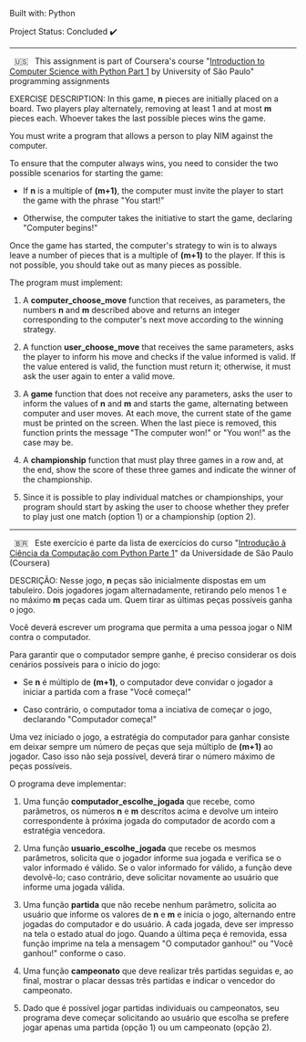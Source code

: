Built with: Python 

 

Project Status: Concluded :heavy_check_mark: 

 

------------------------------------------------------------------------------------------------------------------------------------------------------- 

 

&nbsp; 🇺🇸 &nbsp; This assignment is part of Coursera's course "[Introduction to Computer Science with Python Part 1](https://www.coursera.org/learn/ciencia-computacao-python-conceitos) by University of São Paulo" programming assignments 

 

EXERCISE DESCRIPTION: In this game, **n** pieces are initially placed on a board. Two players play alternately, removing at least 1 and at most **m** pieces each. Whoever takes the last possible pieces wins the game. 
 
You must write a program that allows a person to play NIM against the computer. 
 
To ensure that the computer always wins, you need to consider the two possible scenarios for starting the game: 
 

- If **n** is a multiple of **(m+1)**, the computer must invite the player to start the game with the phrase "You start!" 
 
- Otherwise, the computer takes the initiative to start the game, declaring "Computer begins!" 
 
Once the game has started, the computer's strategy to win is to always leave a number of pieces that is a multiple of **(m+1)** to the player. If this is not possible, you should take out as many pieces as possible. 
 
The program must implement: 
 
1. A **computer_choose_move** function that receives, as parameters, the numbers **n** and **m** described above and returns an integer corresponding to the computer's next move according to the winning strategy. 
 
2. A function **user_choose_move** that receives the same parameters, asks the player to inform his move and checks if the value informed is valid. If the value entered is valid, the function must return it; otherwise, it must ask the user again to enter a valid move. 
 
3. A **game** function that does not receive any parameters, asks the user to inform the values of **n** and **m** and starts the game, alternating between computer and user moves. At each move, the current state of the game must be printed on the screen. When the last piece is removed, this function prints the message "The computer won!" or "You won!" as the case may be. 
 
4. A **championship** function that must play three games in a row and, at the end, show the score of these three games and indicate the winner of the championship. 
 
5. Since it is possible to play individual matches or championships, your program should start by asking the user to choose whether they prefer to play just one match (option 1) or a championship (option 2). 

 

 

------------------------------------------------------------------------------------------------------------------------------------------------------- 

 

 

&nbsp; 🇧🇷 &nbsp; Este exercício é parte da lista de exercícios do curso "[Introdução à Ciência da Computação com Python Parte 1](https://www.coursera.org/learn/ciencia-computacao-python-conceitos)" da Universidade de São Paulo (Coursera)  

 

 

DESCRIÇÃO: Nesse jogo, **n** peças são inicialmente dispostas em um tabuleiro. Dois jogadores jogam alternadamente, retirando pelo menos 1 e no máximo **m** peças cada um. Quem tirar as últimas peças possíveis ganha o jogo. 

Você deverá escrever um programa que permita a uma pessoa jogar o NIM contra o computador.  

Para garantir que o computador sempre ganhe, é preciso considerar os dois cenários possíveis para o início do jogo: 

- Se **n** é múltiplo de **(m+1)**, o computador deve convidar o jogador a iniciar a partida com a frase "Você começa!" 

- Caso contrário, o computador toma a inciativa de começar o jogo, declarando "Computador começa!" 

Uma vez iniciado o jogo, a estratégia do computador para ganhar consiste em deixar sempre um número de peças que seja múltiplo de **(m+1)** ao jogador. Caso isso não seja possível, deverá tirar o número máximo de peças possíveis. 

O programa deve implementar: 

1. Uma função **computador_escolhe_jogada** que recebe, como parâmetros, os números **n** e **m** descritos acima e devolve um inteiro correspondente à próxima jogada do computador de acordo com a estratégia vencedora. 

2. Uma função **usuario_escolhe_jogada** que recebe os mesmos parâmetros, solicita que o jogador informe sua jogada e verifica se o valor informado é válido. Se o valor informado for válido, a função deve devolvê-lo; caso contrário, deve solicitar novamente ao usuário que informe uma jogada válida. 

3. Uma função **partida** que não recebe nenhum parâmetro, solicita ao usuário que informe os valores de **n** e **m** e inicia o jogo, alternando entre jogadas do computador e do usuário. A cada jogada, deve ser impresso na tela o estado atual do jogo. Quando a última peça é removida, essa função imprime na tela a mensagem "O computador ganhou!" ou "Você ganhou!" conforme o caso. 

4. Uma função **campeonato** que deve realizar três partidas seguidas e, ao final, mostrar o placar dessas três partidas e indicar o vencedor do campeonato.  

5. Dado que é possível jogar partidas individuais ou campeonatos, seu programa deve começar solicitando ao usuário que escolha se prefere jogar apenas uma partida (opção 1) ou um campeonato (opção 2). 
